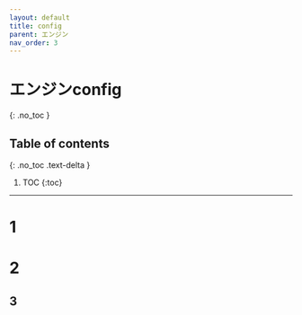 ```yaml
---
layout: default
title: config
parent: エンジン
nav_order: 3
---
```


# エンジンconfig
{: .no_toc }

## Table of contents
{: .no_toc .text-delta }

1. TOC
{:toc}

---

# 1

# 2

## 3